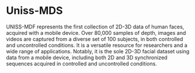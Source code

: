 # Uniss-MDS

UNISS-MDF represents the first collection of 2D-3D data of human faces, acquired with a mobile device. Over 80,000 samples of depth, images and videos are captured from a diverse set of 100 subjects, in both controlled and uncontrolled conditions.
It is a versatile resource for researchers and a wide range of applications. Notably, it is the sole 2D-3D facial dataset using data from a mobile device, including both 2D and 3D synchronized sequences acquired in controlled and uncontrolled conditions. 
